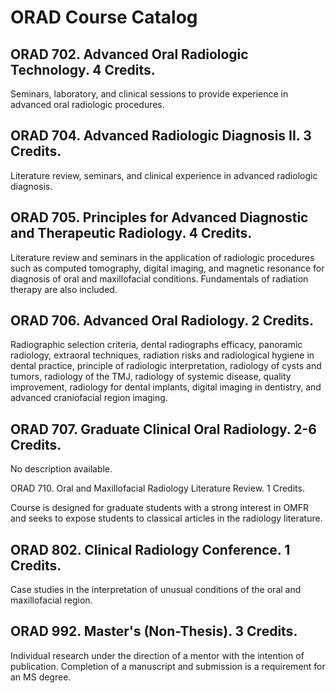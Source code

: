 # ORAD Course Catalog

## ORAD 702. Advanced Oral Radiologic Technology. 4 Credits.

Seminars, laboratory, and clinical sessions to provide experience in advanced oral radiologic procedures.

## ORAD 704. Advanced Radiologic Diagnosis II. 3 Credits.

Literature review, seminars, and clinical experience in advanced radiologic diagnosis.

## ORAD 705. Principles for Advanced Diagnostic and Therapeutic Radiology. 4 Credits.

Literature review and seminars in the application of radiologic procedures such as computed tomography, digital imaging, and magnetic resonance for diagnosis of oral and maxillofacial conditions. Fundamentals of radiation therapy are also included.

## ORAD 706. Advanced Oral Radiology. 2 Credits.

Radiographic selection criteria, dental radiographs efficacy, panoramic radiology, extraoral techniques, radiation risks and radiological hygiene in dental practice, principle of radiologic interpretation, radiology of cysts and tumors, radiology of the TMJ, radiology of systemic disease, quality improvement, radiology for dental implants, digital imaging in dentistry, and advanced craniofacial region imaging.

## ORAD 707. Graduate Clinical Oral Radiology. 2-6 Credits.
No description available.

ORAD 710. Oral and Maxillofacial Radiology Literature Review. 1 Credits.

Course is designed for graduate students with a strong interest in OMFR and seeks to expose students to classical articles in the radiology literature.

## ORAD 802. Clinical Radiology Conference. 1 Credits.

Case studies in the interpretation of unusual conditions of the oral and maxillofacial region.

## ORAD 992. Master's (Non-Thesis). 3 Credits.

Individual research under the direction of a mentor with the intention of publication. Completion of a manuscript and submission is a requirement for an MS degree.

